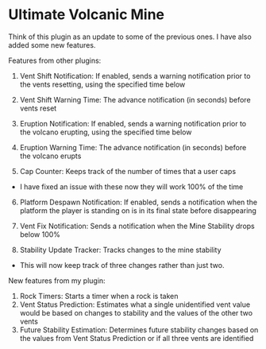 # Ultimate Volcanic Mine
Think of this plugin as an update to some of the previous ones.
I have also added some new features.

Features from other plugins:

1) Vent Shift Notification:
If enabled, sends a warning notification prior to the vents resetting, using the specified time below

2) Vent Shift Warning Time:
   The advance notification (in seconds) before vents reset

3) Eruption Notification:
      If enabled, sends a warning notification prior to the volcano erupting, using the specified time below

4) Eruption Warning Time:
   The advance notification (in seconds) before the volcano erupts

5) Cap Counter: Keeps track of the number of times that a user caps

- I have fixed an issue with these now they will work 100% of the time 

6) Platform Despawn Notification:
   If enabled, sends a notification when the platform the player is standing on is in its final state before disappearing

7) Vent Fix Notification: Sends a notification when the Mine Stability drops below 100%
8) Stability Update Tracker: Tracks changes to the mine stability

- This will now keep track of three changes rather than just two.

New features from my plugin:

1) Rock Timers: Starts a timer when a rock is taken
2) Vent Status Prediction: Estimates what a single unidentified vent value would be based on changes to
stability and the values of the other two vents
3) Future Stability Estimation: Determines future stability changes based on the values
from Vent Status Prediction or if all three vents are identified
